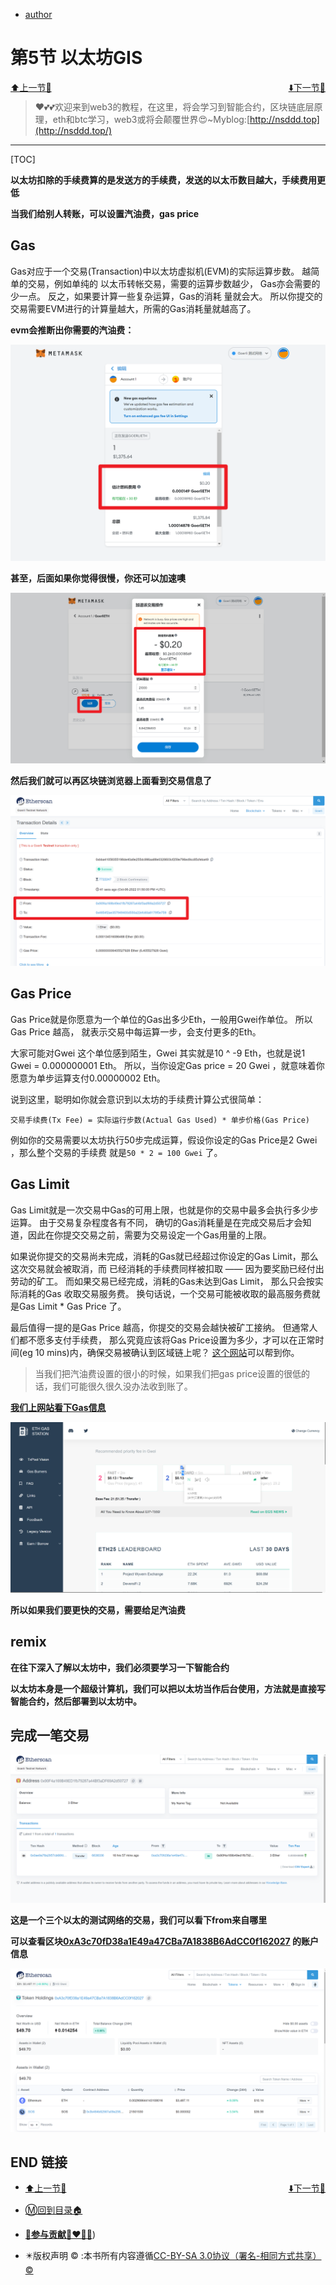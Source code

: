 + [author](http://nsddd.top)

# 第5节 以太坊GIS

<div><a href = '4.md' style='float:left'>⬆️上一节🔗</a><a href = '6.md' style='float: right'>⬇️下一节🔗</a></div>
<br>

> ❤️💕💕欢迎来到web3的教程，在这里，将会学习到智能合约，区块链底层原理，eth和btc学习，web3或将会颠覆世界😍~Myblog:[http://nsddd.top](http://nsddd.top/)

---
[TOC]

**以太坊扣除的手续费算的是发送方的手续费，发送的以太币数目越大，手续费用更低**

**当我们给别人转账，可以设置汽油费，gas price**

## Gas

Gas对应于一个交易(Transaction)中以太坊虚拟机(EVM)的实际运算步数。 越简单的交易，例如单纯的 以太币转帐交易，需要的运算步数越少， Gas亦会需要的少一点。 反之，如果要计算一些复杂运算，Gas的消耗 量就会大。 所以你提交的交易需要EVM进行的计算量越大，所需的Gas消耗量就越高了。

**evm会推断出你需要的汽油费：**

![image-20221006214911326](./images/image-20221006214911326.png)



**甚至，后面如果你觉得很慢，你还可以加速噢**

![image-20221006215027132](./images/image-20221006215027132.png)



**然后我们就可以再区块链浏览器上面看到交易信息了**

![image-20221006215130853](./images/image-20221006215130853.png)



## Gas Price

Gas Price就是你愿意为一个单位的Gas出多少Eth，一般用Gwei作单位。 所以Gas Price 越高， 就表示交易中每运算一步，会支付更多的Eth。

大家可能对Gwei 这个单位感到陌生，Gwei 其实就是10 ^ -9 Eth，也就是说1 Gwei = 0.000000001 Eth。 所以，当你设定Gas price = 20 Gwei ，就意味着你愿意为单步运算支付0.00000002 Eth。

说到这里，聪明如你就会意识到以太坊的手续费计算公式很简单：

```
交易手续费(Tx Fee) = 实际运行步数(Actual Gas Used) * 单步价格(Gas Price)
```

例如你的交易需要以太坊执行50步完成运算，假设你设定的Gas Price是2 Gwei ，那么整个交易的手续费 就是`50 * 2 = 100 Gwei` 了。



## Gas Limit

Gas Limit就是一次交易中Gas的可用上限，也就是你的交易中最多会执行多少步运算。 由于交易复杂程度各有不同， 确切的Gas消耗量是在完成交易后才会知道，因此在你提交交易之前，需要为交易设定一个Gas用量的上限。

如果说你提交的交易尚未完成，消耗的Gas就已经超过你设定的Gas Limit，那么这次交易就会被取消，而 已经消耗的手续费同样被扣取 —— 因为要奖励已经付出劳动的矿工。 而如果交易已经完成，消耗的Gas未达到Gas Limit， 那么只会按实际消耗的Gas 收取交易服务费。 换句话说，一个交易可能被收取的最高服务费就是Gas Limit * Gas Price 了。

最后值得一提的是Gas Price 越高，你提交的交易会越快被矿工接纳。 但通常人们都不愿多支付手续费， 那么究竟应该将Gas Price设置为多少，才可以在正常时间(eg 10 mins)内，确保交易被确认到区域链上呢？ [这个网站](http://ethgasstation.info/)可以帮到你。 

> 当我们把汽油费设置的很小的时候，如果我们把gas price设置的很低的话，我们可能很久很久没办法收到账了。

**[我们上网站看下Gas信息](https://ethgasstation.info)**

![image-20220324201521357](./images/RpAXa4w7dsu2ncQ.png)

**所以如果我们要更快的交易，需要给足汽油费**



## remix

**在往下深入了解以太坊中，我们必须要学习一下智能合约**

**以太坊本身是一个超级计算机，我们可以把以太坊当作后台使用，方法就是直接写智能合约，然后部署到以太坊中。**



## 完成一笔交易

![image-20220402100133476](./images/MSLoFhAIU5Vw2nD.png)

**这是一个三个以太的测试网络的交易，我们可以看下from来自哪里**

**可以查看区块[0xA3c70fD38a1E49a47CBa7A1838B6AdCC0f162027](https://etherscan.io/address/0xa3c70fd38a1e49a47cba7a1838b6adcc0f162027) 的账户信息**

![image-20220402100715882](./images/xdiZnWOPtksmbFf.png)







## END 链接
<ul><li><div><a href = '4.md' style='float:left'>⬆️上一节🔗</a><a href = '6.md' style='float: right'>⬇️下一节🔗</a></div></li></ul>

+ [Ⓜ️回到目录🏠](../README.md)

+ [**🫵参与贡献💞❤️‍🔥💖**](https://nsddd.top/archives/contributors))

+ ✴️版权声明 &copy; :本书所有内容遵循[CC-BY-SA 3.0协议（署名-相同方式共享）&copy;](http://zh.wikipedia.org/wiki/Wikipedia:CC-by-sa-3.0协议文本) 

